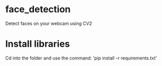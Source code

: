 # face_detection
Detect faces on your webcam using CV2

# Install libraries
Cd into the folder and use the command: 'pip install -r requirements.txt'

